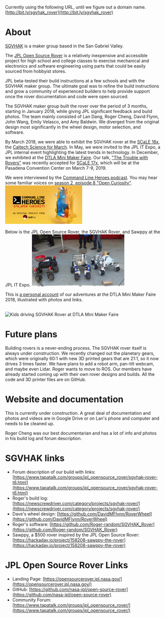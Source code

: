 
Currently using the following URL, until we figure out a domain name.  [http://bit.ly/sgvhak_rover](http://bit.ly/sgvhak_rover)

# About 
[SGVHAK](http://www.sgvhak.org/) is a maker group based in the San Gabriel Valley.

The [JPL Open Source Rover](https://opensourcerover.jpl.nasa.gov/) is a relatively inexpensive and accessible project for high school and college classes to exercise mechanical and electronics and software engineering using parts that could be easily sourced from hobbyist stores. 

JPL beta-tested their build instructions at a few schools and with the SGVHAK maker group. The ultimate goal was to refine the build instructions and grow a community of experienced builders to help provide support once the rover documentation and code were open sourced.

The SGVHAK maker group built the rover over the period of 3 months, starting in January 2018, while giving JPL significant feedback and build photos.   The team mainly consisted of Lan Dang, Roger Cheng, David Flynn, John Wang, Emily Velasco, and Amy Baldwin.  We diverged from the original design most significantly in the wheel design, motor selection, and software. 

By March 2018, we were able to exhibit the SGVHAK rover at the [SCaLE 16x](https://www.socallinuxexpo.org/scale/16x), the [Caltech Science for March](http://www.caltech.edu/content/caltech-science-march).  In May, we were invited to the JPL IT Expo, a JPL internal event highlighting the latest trends in technology. In December, we exhibited at the [DTLA Mini Maker Faire](https://dtla.makerfaire.com/).  Our talk, ["The Trouble with Rovers"](https://www.socallinuxexpo.org/scale/17x/presentations/trouble-rovers) was recently accepted for [SCaLE 17x](https://www.socallinuxexpo.org/scale/17x), which will be at the Pasadena Convention Center on March 7-9, 2019.

We were interviewed by the [Command Line Heroes podcast](https://www.redhat.com/en/command-line-heroes).  You may hear some familiar voices on [season 2, episode 8 "Open Curiosity"](https://www.redhat.com/en/command-line-heroes/season-2/open-curiosity).
<br /><img src="CLH-S2-E8-Twitter.jpg" alt="Command Line Heroes S2 E8 twitter image" width="250px" />

Below is the JPL Open Source Rover, the SGVHAK Rover, and Sawppy at the JPL IT Expo.
![alt text](JPL_IT_EXPO2.jpg "Rovers at JPL IT Expo")

This is [a personal account](https://photos.app.goo.gl/r8BsmNv8qCP4MZig7) of our adventures at the DTLA Mini Maker Faire 2018, illustrated with photos and links.

<br /><img src='https://lh3.googleusercontent.com/1g7wIhjxpVjkkG-PJa-R4rUi4j_nqYVR0J65g3nmHawAAS8xN7q4sVb98Rw7O7nK_ZNwMCbxC_yNjAB9YE-p1hH69s2Fdw7BW_0-WBWQ_d9MzksSO8i4zP6VpuQDbng-8asxwiZVxA=w2400' alt="Kids driving SGVHAK Rover at DTLA Mini Maker Faire" width="250px" />

# Future plans
Building rovers is a never-ending process.  The SGVHAK rover itself is always under construction.  We recently changed out the planetary gears, which were originally 60:1 with new 3D printed gears that are 21:1, so it now drives 3 times faster. We have plans to add a robot arm, pan-tilt webcam, and maybe even Lidar.  Roger wants to move to ROS. Our members have already started coming up with their own rover designs and builds.  All the code and 3D printer files are on GitHub.  

# Website and documentation
This is currently under construction.  A great deal of documentation and photos and videos are in Google Drive or on Lan's phone and computer and needs to be cleaned up.  

Roger Cheng was our best documentarian and has a lot of info and photos in his build log and forum description.

# SGVHAK links
* Forum description of our build with links: [https://www.tapatalk.com/groups/jpl_opensource_rover/sgvhak-rover-t6.html](https://www.tapatalk.com/groups/jpl_opensource_rover/sgvhak-rover-t6.html)
* Roger's build log: [https://newscrewdriver.com/category/projects/sgvhak-rover/](https://newscrewdriver.com/category/projects/sgvhak-rover/)
* Dave's wheel design: [https://github.com/DavidMFlynn/RoverWheel](https://github.com/DavidMFlynn/RoverWheel)
* Roger's software: [https://github.com/Roger-random/SGVHAK_Rover](https://github.com/Roger-random/SGVHAK_Rover)
* Sawppy, a $500 rover inspired by the JPL Open Source Rover: [https://hackaday.io/project/158208-sawppy-the-rover](https://hackaday.io/project/158208-sawppy-the-rover)


# JPL Open Source Rover Links
* Landing Page: [https://opensourcerover.jpl.nasa.gov/](https://opensourcerover.jpl.nasa.gov/)
* GitHub: [https://github.com/nasa-jpl/open-source-rover](https://github.com/nasa-jpl/open-source-rover)
* Community Forum: [https://www.tapatalk.com/groups/jpl_opensource_rover/](https://www.tapatalk.com/groups/jpl_opensource_rover/)
